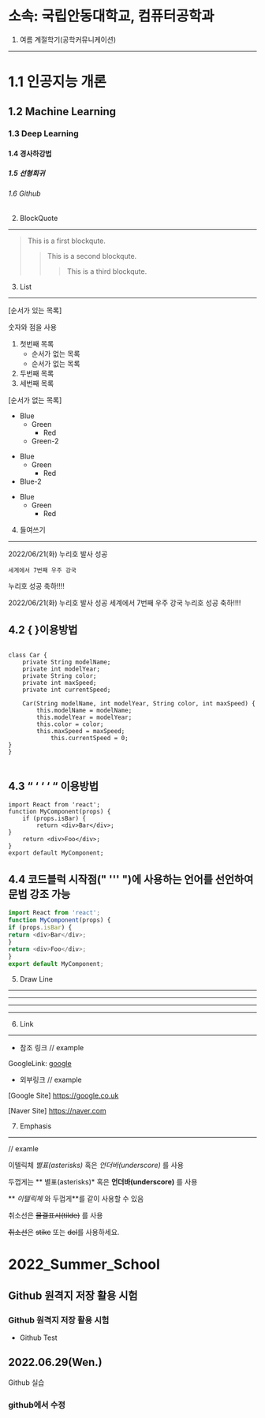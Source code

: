 소속: 국립안동대학교, 컴퓨터공학과
========================
1. 여름 계절학기(공학커뮤니케이션)
---------------------------------------
# 1.1 인공지능 개론
## 1.2 Machine Learning
### 1.3  Deep Learning
#### 1.4 경사하강법
##### 1.5 선형회귀
###### 1.6 Github

2. BlockQuote
----------------------------------------
> This is a first blockqute.
>	> This is a second blockqute.
>	>	> This is a third blockqute.

3. List
------------------------------------------------
[순서가 있는 목록]

숫자와 점을 사용

1. 첫번째 목록
	- 순서가 없는 목록
	- 순서가 없는 목록
1. 두번째 목록
1. 세번째 목록

[순서가 없는 목록]
* Blue
	* Green
		* Red
	* Green-2
+ Blue
	+ Green
		+ Red
+ Blue-2
- Blue
	- Green
		- Red

4. 들여쓰기
---------------------------------------

2022/06/21(화) 누리호 발사 성공

	세계에서 7번째 우주 강국

누리호 성공 축하!!!! 


2022/06/21(화) 누리호 발사 성공
	세계에서 7번째 우주 강국
누리호 성공 축하!!!! 

## 4.2 {  }이용방법

<pre>
<code>
class Car {
	private String modelName;
	private int modelYear;
	private String color;
	private int maxSpeed;
	private int currentSpeed;

	Car(String modelName, int modelYear, String color, int maxSpeed) {
		this.modelName = modelName;
		this.modelYear = modelYear;
		this.color = color;
		this.maxSpeed = maxSpeed;
			this.currentSpeed = 0;
}
}
</code>
</pre>

## 4.3 “ ‘ ‘ ‘ “ 이용방법

```
import React from 'react';
function MyComponent(props) {
	if (props.isBar) {
		return <div>Bar</div>;
}
	return <div>Foo</div>;
}
export default MyComponent;
```
## 4.4 코드블럭 시작점(" ''' ")에 사용하는 언어를 선언하여 문법 강조 가능

``` js
import React from 'react';
function MyComponent(props) {
if (props.isBar) {
return <div>Bar</div>;
}
return <div>Foo</div>;
}
export default MyComponent;
```

5. Draw Line
---------------------------------

* * *

-------

*************

6. Link
-----------------------------------
* 참조 링크
// example

GoogleLink: [google][googlelink]

[googlelink]: https://google.co.uk "Let's Go Google"

* 외부링크
// example

[Google Site] https://google.co.uk

[Naver Site] https://naver.com

7. Emphasis
---------------------------------
// examle

이텔릭체 *별표(asterisks)* 혹은 _언더바(underscore)_ 를 사용

두껍게는 ** 별표(asterisks)* 혹은 __언더바(underscore)__ 를 사용

** _이텔릭체_ 와 두껍게**를 같이 사용할 수 있음

취소선은 ~~물결표시(tilde)~~ 를 사용

<strike>취소선</strike>은 <s>stike</s> 또는 <del>del</del>를 사용하세요. 









# 2022_Summer_School
## Github 원격지 저장 활용 시험
### Github 원격지 저장 활용 시험
* Github Test
## 2022.06.29(Wen.)
Github 실습
### github에서 수정
